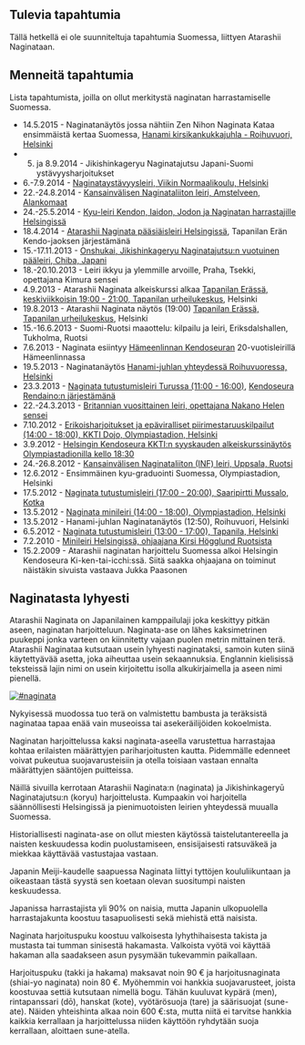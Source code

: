 
## Tulevia tapahtumia

Tällä hetkellä ei ole suunniteltuja tapahtumia Suomessa, liittyen Atarashii Naginataan.

## Menneitä tapahtumia

Lista tapahtumista, joilla on ollut merkitystä naginatan harrastamiselle Suomessa.

-   14.5.2015 - Naginatanäytös jossa nähtiin Zen Nihon Naginata Kataa ensimmäistä kertaa Suomessa,
    [Hanami kirsikankukkajuhla - Roihuvuori,
    Helsinki](http://www.roihuvuori.fi/hanami/ "Hanami-juhla Roihuvuoressa")
-   5. ja 8.9.2014 - Jikishinkageryu Naginatajutsu Japani-Suomi ystävyysharjoitukset
-   6.-7.9.2014 - [Naginataystävyysleiri,
    Viikin Normaalikoulu, Helsinki](https://www.facebook.com/events/501891759879564/ "Finnish Naginata Friendship Seminar 2014")
-   22.-24.8.2014 - [Kansainvälisen Naginataliiton leiri, Amstelveen, Alankomaat](http://international-naginata.org/drupal/node/17 "2014 INF seminar Announcement")
-   24.-25.5.2014 - [Kyu-leiri Kendon, Iaidon, Jodon ja Naginatan harrastajille Helsingissä](https://www.facebook.com/events/1410312342550257/ "FKA - Kyu-leiri Helsingissä")
-   18.4.2014 - [Atarashii Naginata pääsiäisleiri Helsingissä](https://www.facebook.com/events/254398958076220/ "Atarashii Naginata Pääsiäisleiri"),
    Tapanilan Erän Kendo-jaoksen järjestämänä
-   15.-17.11.2013 - [Onshukai, Jikishinkageryu Naginatajutsu:n vuotuinen pääleiri, Chiba,
    Japani](http://www.flickr.com/photos/paazio/11474557086/in/set-72157638410929463 "2013-11-17 Japan, Chiba - Onshukai training program")
-   18.-20.10.2013 - Leiri ikkyu ja ylemmille arvoille, Praha, Tsekki, opettajana Kimura sensei
-   4.9.2013 - Atarashii Naginata alkeiskurssi alkaa [Tapanilan Erässä,
    keskiviikkoisin 19:00 - 21:00, Tapanilan
    urheilukeskus](http://www.tapanila-kendo.org/ "Tapanilan Erä - Kendojaos"),
    Helsinki
-   19.8.2013 - Atarashii Naginata näytös (19:00) [Tapanilan Erässä,
    Tapanilan urheilukeskus](http://www.tapanila-kendo.org/ "Tapanilan Erä - Kendojaos"),
    Helsinki
-   15.-16.6.2013 - Suomi-Ruotsi maaottelu: kilpailu ja leiri,
    Eriksdalshallen, Tukholma, Ruotsi
-   7.6.2013 - Naginata esiintyy [Hämeenlinnan
    Kendoseuran](http://www.jookenkai.net/ "Hämeenlinna - Joo Ken Kai")
    20-vuotisleirillä Hämeenlinnassa
-   19.5.2013 - Naginatanäytös [Hanami-juhlan yhteydessä Roihuvuoressa,
    Helsinki](http://www.roihuvuori.fi/hanami/ "Seuraava hanami-juhla Roihuvuoren kirsikkapuistossa toukukuussa 2013")
-   23.3.2013 - [Naginata tutustumisleiri Turussa (11:00 -
    16:00)](https://www.facebook.com/events/136689943169944/ "Atarashii naginata leiri"),
    [Kendoseura Rendaino:n
    järjestämänä](http://www.rendaino.fi/ "Turun kendoseura rendaino ry")
-   22.-24.3.2013 - [Britannian vuosittainen leiri, opettajana Nakano Helen
    sensei](http://www.naginata.org.uk/2013-annual-british-naginata-seminar-details/ "2013 Annual British Naginata Seminar Details")
-   7.10.2012 - [Erikoisharjoitukset ja epäviralliset
    piirimestaruuskilpailut (14:00 - 18:00), KKTI Dojo, Olympiastadion,
    Helsinki](https://www.facebook.com/events/530673156947346/ "Naginata Helsinki special training")
-   3.9.2012 - [Helsingin Kendoseura KKTI:n syyskauden
    alkeiskurssinäytös Olympiastadionilla kello
    18:30](https://www.facebook.com/events/187144878084491/ "KKTI Alkeiskurssinäytös")
-   24.-26.8.2012 - [Kansainvälisen Naginataliiton (INF) leiri, Uppsala,
    Ruotsi](https://www.facebook.com/events/124522334303072/ "INF Seminar Uppsala, Sweden")
-   12.6.2012 - Ensimmäinen kyu-graduointi Suomessa, Olympiastadion,
    Helsinki
-   17.5.2012 - [Naginata tutustumisleiri (17:00 - 20:00), Saaripirtti
    Mussalo,
    Kotka](https://www.facebook.com/events/180686655386832/ "Naginata Tutustumisleiri - Kotka")
-   13.5.2012 - [Naginata minileiri (14:00 - 18:00), Olympiastadion,
    Helsinki](https://www.facebook.com/events/385015054876105/ "Naginata Minileiri - Helsinki")
-   13.5.2012 - Hanami-juhlan Naginatanäytös (12:50), Roihuvuori,
    Helsinki
-   6.5.2012 - [Naginata tutustumisleiri (13:00 - 17:00), Tapanila,
    Helsinki](https://www.facebook.com/events/296023357146874/ "Naginata Tutustumisleiri - Tapanila")
-   7.2.2010 - [Minileiri Helsingissä, ohjaajana Kirsi Högglund
    Ruotsista](http://www.flickr.com/photos/paazio/sets/72157623374097714/ "Naginata - Helsinki (FI) - 2010/02/07")
-   15.2.2009 - Atarashii naginatan harjoittelu Suomessa alkoi Helsingin
    Kendoseura Ki-ken-tai-icchi:ssä. Siitä saakka ohjaajana on toiminut
    näistäkin sivuista vastaava Jukka Paasonen

## Naginatasta lyhyesti

Atarashii Naginata on Japanilainen kamppailulaji joka keskittyy pitkän
aseen, naginatan harjoitteluun. Naginata-ase on lähes kaksimetrinen
puukeppi jonka varteen on kiinnitetty vajaan puolen metrin mittainen
terä. Atarashii Naginataa kutsutaan usein lyhyesti naginataksi, samoin
kuten siinä käytettyävää asetta, joka aiheuttaa usein sekaannuksia.
Englannin kielisissä teksteissä lajin nimi on usein kirjoitettu isolla
alkukirjaimella ja aseen nimi pienellä.

[![#naginata](https://c5.staticflickr.com/9/8488/8282854020_fd8cda286b_m.jpg)](https://www.flickr.com/photos/58096593@N04/8282854020/ "#naginata / youraku")

Nykyisessä muodossa tuo terä on valmistettu bambusta ja teräksistä
naginataa tapaa enää vain museoissa tai asekeräilijöiden kokoelmista.

Naginatan harjoittelussa kaksi naginata-aseella varustettua harrastajaa
kohtaa erilaisten määrättyjen pariharjoitusten kautta. Pidemmälle
edenneet voivat pukeutua suojavarusteisiin ja otella toisiaan vastaan
ennalta määrättyjen sääntöjen puitteissa.

Näillä sivuilla kerrotaan Atarashii Naginata:n (naginata) ja
Jikishinkageryū Naginatajutsu:n (koryu) harjoittelusta. Kumpaakin voi
harjoitella säännöllisesti Helsingissä ja pienimuotoisten leirien
yhteydessä muualla Suomessa.

Historiallisesti naginata-ase on ollut miesten käytössä
taistelutantereella ja naisten keskuudessa kodin puolustamiseen,
ensisijaisesti ratsuväkeä ja miekkaa käyttävää vastustajaa vastaan.

Japanin Meiji-kaudelle saapuessa Naginata liittyi tyttöjen
koululiikuntaan ja oikeastaan tästä syystä sen koetaan olevan suositumpi
naisten keskuudessa.

Japanissa harrastajista yli 90% on naisia, mutta Japanin ulkopuolella
harrastajakunta koostuu tasapuolisesti sekä miehistä että naisista.

Naginata harjoituspuku koostuu valkoisesta lyhythihaisesta takista ja
mustasta tai tumman sinisestä hakamasta. Valkoista vyötä voi käyttää
hakaman alla saadakseen asun pysymään tukevammin paikallaan.

Harjoituspuku (takki ja hakama) maksavat noin 90 € ja harjoitusnaginata
(shiai-yo naginata) noin 80 €. Myöhemmin voi hankkia suojavarusteet,
joista koostuvaa settiä kutsutaan nimellä bogu. Tähän kuuluvat kypärä
(men), rintapanssari (dō), hanskat (kote), vyötärösuoja (tare) ja
säärisuojat (sune-ate). Näiden yhteishinta alkaa noin 600 €:sta, mutta
niitä ei tarvitse hankkia kaikkia kerrallaan ja harjoittelussa niiden
käyttöön ryhdytään suoja kerrallaan, aloittaen sune-atella.
